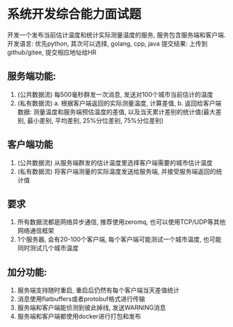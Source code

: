 # 系统开发综合能力面试题

开发一个发布当前估计温度和统计实际测量温度的服务, 服务包含服务端和客户端.
开发语言: 优先python, 其次可以选择, golang, cpp, java
提交结果: 上传到github/gitee, 提交相应地址给HR

## 服务端功能:
1. (公共数据流) 每500毫秒群发一次消息, 发送对100个城市当前估计的温度
2. (私有数据流) 
	a. 根据客户端返回的实际测量温度, 计算差值, 
	b. 返回给客户端数据: 测量温度和服务端预估温度的差值, 以及当天累计差别的统计值(最大差别, 最小差别, 平均差别, 25%分位差别, 75%分位差别) 

## 客户端功能
1. (公共数据流) 从服务端群发的估计温度里选择客户端需要的城市估计温度
2. (私有数据流) 将客户端测量的实际温度发送给服务端, 并接受服务端返回的统计值

## 要求
1. 所有数据流都是网络异步通信, 推荐使用zeromq, 也可以使用TCP/UDP等其他网络通信框架
2. 1个服务器, 会有20-100个客户端, 每个客户端可能测试一个城市温度, 也可能同时测试几个城市温度

## 加分功能: 
1. 服务端支持随时重启, 重启后仍然有每个客户端当天差值统计
2. 消息使用flatbuffers或者protobuf格式进行传输
3. 服务端和客户端能侦测到彼此掉线, 发送WARNING消息
3. 服务端和客户端都使用docker进行打包和发布

